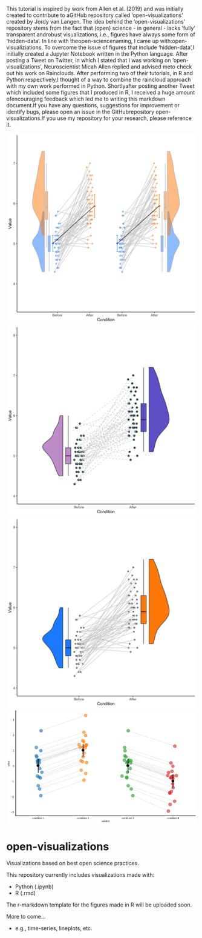 This tutorial is inspired by work from Allen et al.  (2019) and was initially created to contribute to aGitHub repository called ‘open-visualizations’ created by Jordy van Langen. The idea behind the ‘open-visualizations’ repository stems from the fact that (open) science - in general - lacks ‘fully’ transparent androbust visualizations, i.e., figures have always some form of ‘hidden-data’. In line with theopen-sciencenaming, I came up with:open-visualiziations. To overcome the issue of figures that include ‘hidden-data’,I initially created a Jupyter Notebook written in the Python language. After posting a Tweet on Twitter, in which I stated that I was working on ‘open-visualizations’, Neuroscientist Micah Allen replied and advised meto check out his work on Rainclouds. After performing two of their tutorials, in R and Python respectively,I thought of a way to combine the raincloud approach with my own work performed in Python. Shortlyafter posting another Tweet which included some figures that I produced in R, I received a huge amount ofencouraging feedback which led me to writing this markdown document.If you have any questions, suggestions for improvement or identify bugs, please open an issue in the GitHubrepository open-visualizations.If you use my repository for your research, please reference it.

![Raincloud example](R/raincloud_extended_repmes_complete.png)
![Raincloud example2](R/raincloud_extended_dashed.png)
![Raincloud example2](R/raincloud_extended_blue&orange.png)
![Raincloud example2](Python/example_jitter.png)


# open-visualizations
Visualizations based on best open science practices.

This repository currently includes visualizations made with:
- Python (.ipynb)
- R (.rmd)

 The r-markdown template for the figures made in R will be uploaded soon.

More to come... 
- e.g., time-series, lineplots, etc.
 
